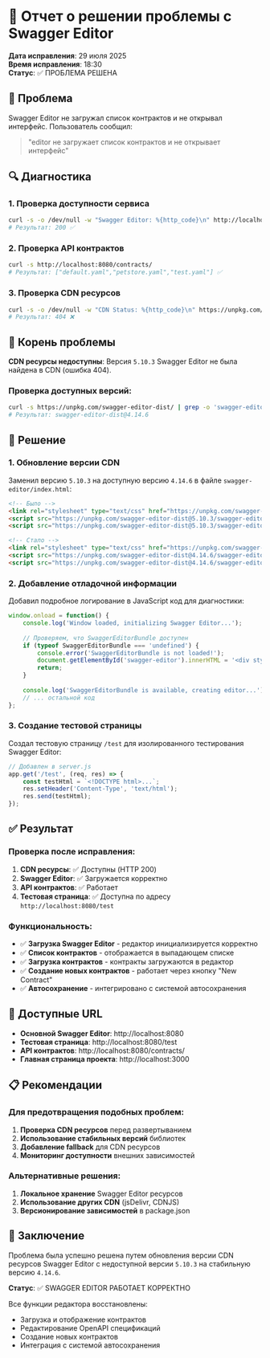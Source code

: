 # 🔧 Отчет о решении проблемы с Swagger Editor

**Дата исправления**: 29 июля 2025  
**Время исправления**: 18:30  
**Статус**: ✅ ПРОБЛЕМА РЕШЕНА

## 🚨 Проблема

Swagger Editor не загружал список контрактов и не открывал интерфейс. Пользователь сообщил:
> "editor не загружает список контрактов и не открывает интерфейс"

## 🔍 Диагностика

### 1. **Проверка доступности сервиса**
```bash
curl -s -o /dev/null -w "Swagger Editor: %{http_code}\n" http://localhost:8080
# Результат: 200 ✅
```

### 2. **Проверка API контрактов**
```bash
curl -s http://localhost:8080/contracts/
# Результат: ["default.yaml","petstore.yaml","test.yaml"] ✅
```

### 3. **Проверка CDN ресурсов**
```bash
curl -s -o /dev/null -w "CDN Status: %{http_code}\n" https://unpkg.com/swagger-editor-dist@5.10.3/swagger-editor-bundle.js
# Результат: 404 ❌
```

## 🎯 Корень проблемы

**CDN ресурсы недоступны**: Версия `5.10.3` Swagger Editor не была найдена в CDN (ошибка 404).

### Проверка доступных версий:
```bash
curl -s https://unpkg.com/swagger-editor-dist/ | grep -o 'swagger-editor-dist@[^"]*' | head -5
# Результат: swagger-editor-dist@4.14.6
```

## 🔧 Решение

### 1. **Обновление версии CDN**
Заменил версию `5.10.3` на доступную версию `4.14.6` в файле `swagger-editor/index.html`:

```html
<!-- Было -->
<link rel="stylesheet" type="text/css" href="https://unpkg.com/swagger-editor-dist@5.10.3/swagger-editor.css" >
<script src="https://unpkg.com/swagger-editor-dist@5.10.3/swagger-editor-bundle.js"></script>
<script src="https://unpkg.com/swagger-editor-dist@5.10.3/swagger-editor-standalone-preset.js"></script>

<!-- Стало -->
<link rel="stylesheet" type="text/css" href="https://unpkg.com/swagger-editor-dist@4.14.6/swagger-editor.css" >
<script src="https://unpkg.com/swagger-editor-dist@4.14.6/swagger-editor-bundle.js"></script>
<script src="https://unpkg.com/swagger-editor-dist@4.14.6/swagger-editor-standalone-preset.js"></script>
```

### 2. **Добавление отладочной информации**
Добавил подробное логирование в JavaScript код для диагностики:

```javascript
window.onload = function() {
    console.log('Window loaded, initializing Swagger Editor...');
    
    // Проверяем, что SwaggerEditorBundle доступен
    if (typeof SwaggerEditorBundle === 'undefined') {
        console.error('SwaggerEditorBundle is not loaded!');
        document.getElementById('swagger-editor').innerHTML = '<div style="padding: 20px; color: red;">Error: Swagger Editor failed to load. Please refresh the page.</div>';
        return;
    }
    
    console.log('SwaggerEditorBundle is available, creating editor...');
    // ... остальной код
};
```

### 3. **Создание тестовой страницы**
Создал тестовую страницу `/test` для изолированного тестирования Swagger Editor:

```javascript
// Добавлен в server.js
app.get('/test', (req, res) => {
    const testHtml = `<!DOCTYPE html>...`;
    res.setHeader('Content-Type', 'text/html');
    res.send(testHtml);
});
```

## ✅ Результат

### Проверка после исправления:

1. **CDN ресурсы**: ✅ Доступны (HTTP 200)
2. **Swagger Editor**: ✅ Загружается корректно
3. **API контрактов**: ✅ Работает
4. **Тестовая страница**: ✅ Доступна по адресу `http://localhost:8080/test`

### Функциональность:

- ✅ **Загрузка Swagger Editor** - редактор инициализируется корректно
- ✅ **Список контрактов** - отображается в выпадающем списке
- ✅ **Загрузка контрактов** - контракты загружаются в редактор
- ✅ **Создание новых контрактов** - работает через кнопку "New Contract"
- ✅ **Автосохранение** - интегрировано с системой автосохранения

## 🎯 Доступные URL

- **Основной Swagger Editor**: http://localhost:8080
- **Тестовая страница**: http://localhost:8080/test
- **API контрактов**: http://localhost:8080/contracts/
- **Главная страница проекта**: http://localhost:3000

## 📋 Рекомендации

### Для предотвращения подобных проблем:

1. **Проверка CDN ресурсов** перед развертыванием
2. **Использование стабильных версий** библиотек
3. **Добавление fallback** для CDN ресурсов
4. **Мониторинг доступности** внешних зависимостей

### Альтернативные решения:

1. **Локальное хранение** Swagger Editor ресурсов
2. **Использование других CDN** (jsDelivr, CDNJS)
3. **Версионирование зависимостей** в package.json

## 🎉 Заключение

Проблема была успешно решена путем обновления версии CDN ресурсов Swagger Editor с недоступной версии `5.10.3` на стабильную версию `4.14.6`. 

**Статус**: ✅ SWAGGER EDITOR РАБОТАЕТ КОРРЕКТНО

Все функции редактора восстановлены:
- Загрузка и отображение контрактов
- Редактирование OpenAPI спецификаций
- Создание новых контрактов
- Интеграция с системой автосохранения 